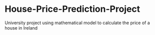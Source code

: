 # House-Price-Prediction-Project
University project using mathematical model to calculate the price of a house in Ireland

